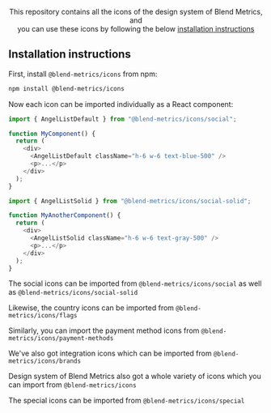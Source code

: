 <p align="center">
  This repository contains all the icons of the design system of Blend Metrics, and <br> you can use these icons by following the below <a href="#installation-instructions">installation instructions</a>
<p>

## Installation instructions

First, install `@blend-metrics/icons` from npm:

```sh
npm install @blend-metrics/icons
```

Now each icon can be imported individually as a React component:

```js
import { AngelListDefault } from "@blend-metrics/icons/social";

function MyComponent() {
  return (
    <div>
      <AngelListDefault className="h-6 w-6 text-blue-500" />
      <p>...</p>
    </div>
  );
}

import { AngelListSolid } from "@blend-metrics/icons/social-solid";

function MyAnotherComponent() {
  return (
    <div>
      <AngelListSolid className="h-6 w-6 text-gray-500" />
      <p>...</p>
    </div>
  );
}
```

The social icons can be imported from `@blend-metrics/icons/social` as well as `@blend-metrics/icons/social-solid`

Likewise, the country icons can be imported from `@blend-metrics/icons/flags`

Similarly, you can import the payment method icons from `@blend-metrics/icons/payment-methods`

We've also got integration icons which can be imported from `@blend-metrics/icons/brands`

Design system of Blend Metrics also got a whole variety of icons which you can import from `@blend-metrics/icons`

The special icons can be imported from `@blend-metrics/icons/special`
